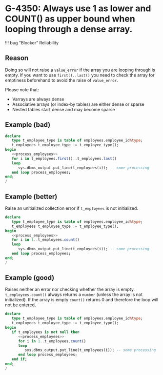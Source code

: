 # G-4350: Always use 1 as lower and COUNT() as upper bound when looping through a dense array. 

!!! bug "Blocker"
    Reliability

## Reason

Doing so will not raise a `value_error` if the array you are looping through is empty. If you want to use `first()..last()` you need to check the array for emptiness beforehand to avoid the raise of `value_error`.

Please note that:

* Varrays are always dense
* Associative arrays (or index-by tables) are either dense or sparse
* Nested tables start dense and may become sparse

## Example (bad)

``` sql
declare
   type t_employee_type is table of employees.employee_id%type;
   t_employees t_employee_type := t_employee_type();
begin
   <<process_employees>>
   for i in t_employees.first()..t_employees.last()
   loop
      sys.dbms_output.put_line(t_employees(i)); -- some processing
   end loop process_employees;
end;
/
```

## Example (better)

Raise an unitialized collection error if `t_employees` is not initialized.

``` sql
declare
   type t_employee_type is table of employees.employee_id%type;
   t_employees t_employee_type := t_employee_type();
begin
   <<process_employees>>
   for i in 1..t_employees.count()
   loop
      sys.dbms_output.put_line(t_employees(i)); -- some processing
   end loop process_employees;
end;
/
```

## Example (good)

Raises neither an error nor checking whether the array is empty. `t_employees.count()` always returns a `number` (unless the array is not initialized). If the array is empty `count()` returns 0 and therefore the loop will not be entered.

``` sql
declare
   type t_employee_type is table of employees.employee_id%type;
   t_employees t_employee_type := t_employee_type();
begin
   if t_employees is not null then
      <<process_employees>>
      for i in 1..t_employees.count()
      loop
         sys.dbms_output.put_line(t_employees(i)); -- some processing
      end loop process_employees;
   end if;
end;
/
```